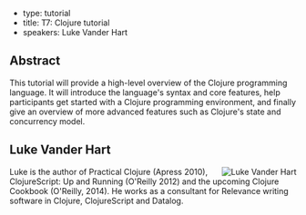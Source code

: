 - type: tutorial
- title: T7: Clojure tutorial
- speakers: Luke Vander Hart


## Abstract
This tutorial will provide a high-level overview of the Clojure
programming language. It will introduce the language's syntax and core
features, help participants get started with a Clojure programming
environment, and finally give an overview of more advanced features
such as Clojure's state and concurrency model.


## Luke Vander Hart
<img align="right" src="http://www.gravatar.com/avatar/d26c99d761a31c54a67d5b512bfdcc6d?s=180&d=http://thinkrelevance.com/media/BAhbB1sHOgdmZkkiKWFwcC9hc3NldHMvaW1hZ2VzL2RlZmF1bHQtYXZhdGFyLnBuZwY6BkVUWwg6BnA6CnRodW1iSSINMTgweDE4MCMGOwZG/default-avatar.png?sha=fdb97de8" alt="Luke Vander Hart"></img>
Luke is the author of Practical Clojure (Apress 2010), ClojureScript:
Up and Running (O'Reilly 2012) and the upcoming Clojure Cookbook
(O'Reilly, 2014). He works as a consultant for Relevance writing
software in Clojure, ClojureScript and Datalog.
